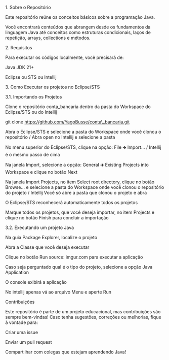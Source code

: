 1\. Sobre o Repositório



Este repositório reúne os conceitos básicos sobre a programação Java.



Você encontrará conteúdos que abrangem desde os fundamentos da linguagem Java até conceitos como estruturas condicionais, laços de repetição, arrays, collections e métodos. 





2\. Requisitos

Para executar os códigos localmente, você precisará de:



Java JDK 21+

Eclipse ou STS ou Intellij



3\. Como Executar os projetos no Eclipse/STS



3.1. Importando os Projetos

Clone o repositório conta\_bancaria dentro da pasta do Workspace do Eclipse/STS ou do Intellij

git clone https://github.com/YagoBusse/conta\_bancaria.git

Abra o Eclipse/STS e selecione a pasta do Workspace onde você clonou o repositório / Abra open no Intellij e selecione a pasta

No menu superior do Eclipse/STS, clique na opção: File 🡲 Import... / Intellij é o mesmo passo de cima

Na janela Import, selecione a opção: General 🡲 Existing Projects into Workspace e clique no botão Next

Na janela Import Projects, no item Select root directory, clique no botão Browse... e selecione a pasta do Workspace onde você clonou o repositório do projeto /  Intellij Você só abre a pasta que clonou o projeto e abra

O Eclipse/STS reconhecerá automaticamente todos os projetos

Marque todos os projetos, que você deseja importar, no item Projects e clique no botão Finish para concluir a importação



3.2. Executando um projeto Java

Na guia Package Explorer, localize o projeto

Abra a Classe que você deseja executar

Clique no botão Run source: imgur.com para executar a aplicação

Caso seja perguntado qual é o tipo do projeto, selecione a opção Java Application

O console exibirá a aplicação

No intellij apenas vá ao arquivo Menu e aperte Run



Contribuições

Este repositório é parte de um projeto educacional, mas contribuições são sempre bem-vindas! Caso tenha sugestões, correções ou melhorias, fique à vontade para:



Criar uma issue

Enviar um pull request

Compartilhar com colegas que estejam aprendendo Java!

